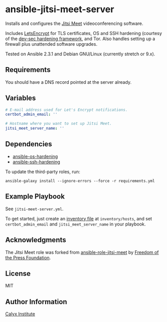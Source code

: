 ansible-jitsi-meet-server
=========

Installs and configures the [Jitsi Meet] videoconferencing software.

Includes [LetsEncrypt] for TLS certificates, OS and SSH hardening (courtesy of the [dev-sec hardening framework], and Tor. 
Also handles setting up a firewall plus unattended software upgrades.

Tested on Ansible 2.3.1 and Debian GNU/Linux (currently stretch or 9.x).

Requirements
------------

You should have a DNS record pointed at the server already.

Variables
--------------

```yaml
# E-mail address used for Let's Encrypt notifications.
certbot_admin_email: ''

# Hostname where you want to set up Jitsi Meet.
jitsi_meet_server_name: ''
```

Dependencies
------------

* [ansible-os-hardening](https://github.com/dev-sec/ansible-os-hardening)
* [ansible-ssh-hardening](https://github.com/dev-sec/ansible-ssh-hardening)

To update the third-party roles, run:

    ansible-galaxy install --ignore-errors --force -r requirements.yml

Example Playbook
----------------

See `jitsi-meet-server.yml`.

To get started, just create an [inventory file](https://docs.ansible.com/ansible/intro_inventory.html) at `inventory/hosts`, and set `certbot_admin_email` and `jitsi_meet_server_name` in your playbook.

Acknowledgments
---------------

The Jitsi Meet role was forked from [ansible-role-jitsi-meet](https://github.com/freedomofpress/ansible-role-jitsi-meet) by [Freedom of the Press Foundation].

License
-------

MIT

Author Information
------------------

[Calyx Institute]

[Jitsi Meet]: https://github.com/jitsi/jitsi-meet
[dev-sec hardening framework]: http://dev-sec.io/
[LetsEncrypt]: https://letsencrypt.org/
[Freedom of the Press Foundation]: https://freedom.press/
[Calyx Institute]: https://calyxinstitute.org/
